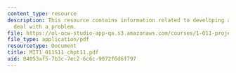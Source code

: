 ```yaml
---
content_type: resource
description: This resource contains information related to developing a strategy to
  deal with a problem.
file: https://ol-ocw-studio-app-qa.s3.amazonaws.com/courses/1-011-project-evaluation-spring-2011/84053af57b3c7ec26c6c9072f6d6f797_MIT1_011S11_chpt11.pdf
file_type: application/pdf
resourcetype: Document
title: MIT1_011S11_chpt11.pdf
uid: 84053af5-7b3c-7ec2-6c6c-9072f6d6f797
---
```

